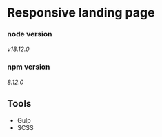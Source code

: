 # Responsive landing page

### node version 
*v18.12.0*

### npm version
*8.12.0*

## Tools

- Gulp
- SCSS
